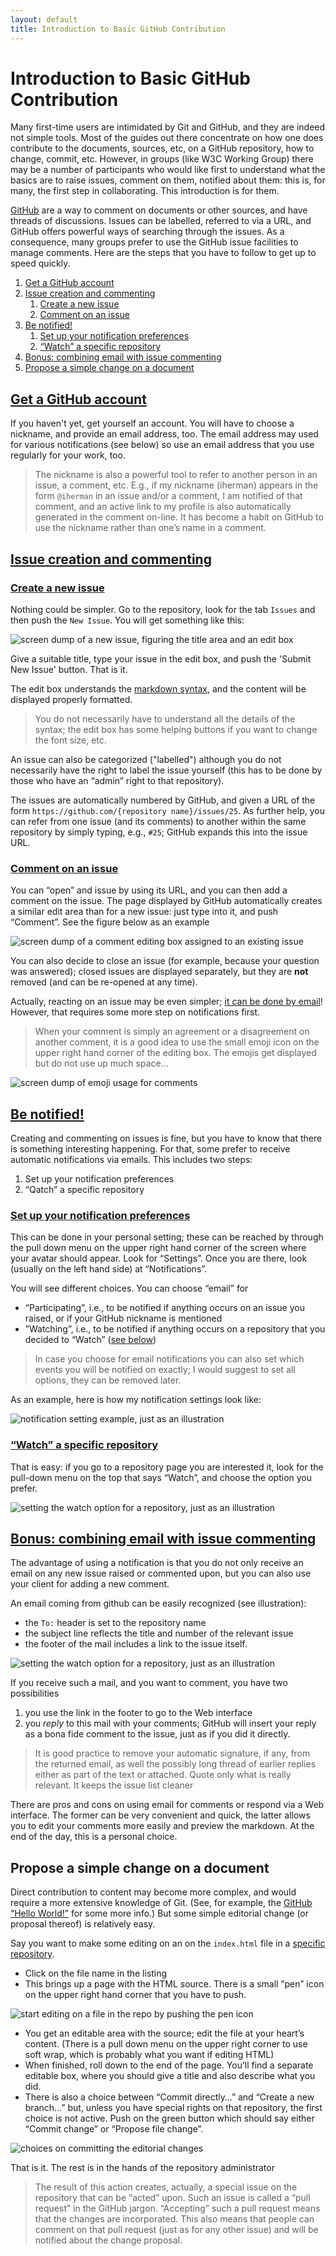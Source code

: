 ```yaml
---
layout: default
title: Introduction to Basic GitHub Contribution
---
```




# Introduction to Basic GitHub Contribution

Many first-time users are intimidated by Git and GitHub, and they are indeed not simple tools. Most of the guides out there concentrate on how one does contribute to the documents, sources, etc, on a GitHub repository, how to change, commit, etc. However, in groups (like W3C Working Group) there may be a number of participants who would like first to understand what the basics are to raise issues, comment on them, notified about them: this is, for many, the first step in collaborating. This introduction is for them.

[GitHub](https://guides.github.com/features/issues/) are a way to comment on documents or other sources, and have threads of discussions. Issues can be labelled, referred to via a URL, and GitHub offers powerful ways of searching through the issues. As a consequence, many groups prefer to use the GitHub issue facilities to manage comments. Here are the steps that you have to follow to get up to speed quickly.

1. [Get a GitHub account](#getgh)
1. [Issue creation and commenting](#iss)
	1. [Create a new issue](#newiss)
	1. [Comment on an issue](#comiss)
1. [Be notified!](#notif)
	1. [Set up your notification preferences](#notpref)
	1. [“Watch” a specific repository](#watch)
1. [Bonus: combining email with issue commenting](#email)
1. [Propose a simple change on a document](#edit)


## [Get a GitHub account](id:getgh)

If you haven't yet, get yourself an account. You will have to choose a nickname, and provide an email address, too. The email address may used for various notifications (see below) so use an email address that you use regularly for your work, too.

> The nickname is also a powerful tool to refer to another person in an issue, a comment, etc. E.g., if my nickname (iherman) appears in the form `@iherman` in an issue and/or a comment, I am notified of that comment, and an active link to my profile is also automatically generated in the comment on-line. It has become a habit on GitHub to use the nickname rather than one’s name in a comment.

## [Issue creation and commenting](id:iss)

### [Create a new issue](id:newiss)

Nothing could be simpler. Go to the repository, look for the tab `Issues` and then push the `New Issue`. You will get something like this:

![screen dump of a new issue, figuring the title area and an edit box](IntroFigures/new_issue.png)

Give a suitable title, type your issue in the edit box, and push the 'Submit New Issue' button. That is it.

The edit box understands the [markdown syntax](https://guides.github.com/features/mastering-markdown/), and the content will be displayed properly formatted.

> You do not necessarily have to understand all the details of the syntax; the edit box has some helping buttons if you want to change the font size, etc.

An issue can also be categorized ("labelled") although you do not necessarily have the right to label the issue yourself (this has to be done by those who have an “admin” right to that repository).

The issues are automatically numbered by GitHub, and given a URL of the form `https://github.com/{repository name}/issues/25`. As further help, you can refer from one issue (and its comments) to another within the same repository by simply typing, e.g., `#25`; GitHub expands this into the issue URL.

### [Comment on an issue](id:commiss)

You can “open” and issue by using its URL, and you can then add a comment on the issue. The page displayed by GitHub automatically creates a similar edit area than for a new issue: just type into it, and push “Comment”. See the figure below as an example

![screen dump of a comment editing box assigned to an existing issue](IntroFigures/comment.png)

You can also decide to close an issue (for example, because your question was answered); closed issues are displayed separately, but they are **not** removed (and can be re-opened at any time).

Actually, reacting on an issue may be even simpler; [it can be done by email](#email)! However, that requires some more step on notifications first.

> When your comment is simply an agreement or a disagreement on another comment, it is a good idea to use the small emoji icon on the upper right hand corner of the editing box. The emojis get displayed but do not use up much space...

![screen dump of emoji usage for comments](IntroFigures/emojis.png)

## [Be notified!](id:notif)

Creating and commenting on issues is fine, but you have to know that there is something interesting happening. For that, some prefer to receive automatic notifications via emails. This includes two steps:

1. Set up your notification preferences
2. “Qatch” a specific repository

### [Set up your notification preferences](id:notpref)

This can be done in your personal setting; these can be reached by through the pull down menu on the upper right hand corner of the screen where your avatar should appear. Look for “Settings”. Once you are there, look (usually on the left hand side) at “Notifications”.

You will see different choices. You can choose “email” for

* “Participating”, i.e., to be notified if anything occurs on an issue you raised, or if your GitHub nickname is mentioned
* ”Watching”, i.e., to be notified if anything occurs on a repository that you decided to “Watch” ([see below](#watch))

> In case you choose for email notifications you can also set which events you will be notified on exactly; I would suggest to set all options, they can be removed later.

As an example, here is how my notification settings look like:

![notification setting example, just as an illustration](IntroFigures/notification_setting.png)

### [“Watch” a specific repository](id:watch)

That is easy: if you go to a repository page you are interested it, look for the pull-down menu on the top that says “Watch”, and choose the option you prefer.  

![setting the watch option for a repository, just as an illustration](IntroFigures/watch_setting.png)

## [Bonus: combining email with issue commenting](id:email)

The advantage of using a notification is that you do not only receive an email on any new issue raised or commented upon, but you can also use your client for adding a new comment.

An email coming from github can be easily recognized (see illustration):

* the `To:` header is set to the repository name
* the subject line reflects the title and number of the relevant issue
* the footer of the mail includes a link to the issue itself.

![setting the watch option for a repository, just as an illustration](IntroFigures/email_from_github.png)

If you receive such a mail, and you want to comment, you have two possibilities

1. you use the link in the footer to go to the Web interface
2. you *reply* to this mail with your comments; GitHub will insert your reply as a bona fide comment to the issue, just as if you did it directly.

> It is good practice to remove your automatic signature, if any, from the returned email, as well the possibly long thread of earlier replies either as part of the text or attached. Quote only what is really relevant. It keeps the issue list cleaner

There are pros and cons on using email for comments or respond via a Web interface. The former can be very convenient and quick, the latter allows you to edit your comments more easily and preview the markdown. At the end of the day, this is a personal choice.

## Propose a simple change on a document

Direct contribution to content may become more complex, and would require a more extensive knowledge of Git. (See, for example, the [GitHub “Hello World!”](https://guides.github.com/activities/hello-world/) for some more info.) But some simple editorial change (or proposal thereof) is relatively easy.

Say you want to make some editing on an on the `index.html` file in a [specific repository](https://github.com/w3c/dpubwg-charter).

* Click on the file name in the listing
* This brings up a page with the HTML source. There is a small “pen” icon on the upper right hand corner that you have to push.

![start editing on a file in the repo by pushing the pen icon](IntroFigures/start_editing.png)

* You get an editable area with the source; edit the file at your heart’s content. (There is a pull down menu on the upper right corner to use soft wrap, which is probably what you want if editing HTML)
* When finished, roll down to the end of the page. You’ll find a separate editable box, where you should give a title and also describe what you did.
* There is also a choice between “Commit directly…” and “Create a new branch…” but, unless you have special rights on that repository, the first choice is not active. Push on the green button which should say either “Commit change” or “Propose file change”.

![choices on committing the editorial changes](IntroFigures/commit.png)

That is it. The rest is in the hands of the repository administrator

> The result of this action creates, actually, a special issue on the repository that can be “acted” upon. Such an issue is called a “pull request” in the GitHub jargon. “Accepting” such a pull request means that the changes are incorporated. This also means that people can comment on that pull request (just as for any other issue) and will be notified about the change proposal.

